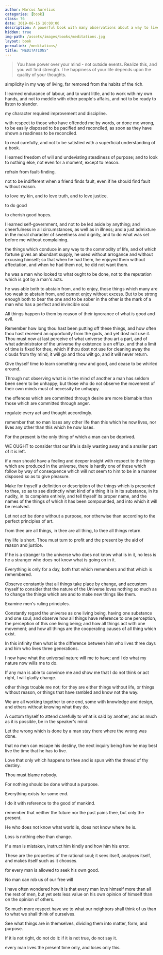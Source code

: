 ```yaml
---
author: Marcus Aurelius
categories: [book]
class: 76
date: 2019-06-16 10:00:00
description: A powerful book with many observations about a way to live as a man by Marcus Aurelius. Like most mindfulness books, it's about focusing on the present time and mastering our thoughts. We should not fear death and should live with the right mindset. If we can do that, we will live happy.
hidden: true
img-path: /assets/images/books/meditations.jpg
layout: book
permalink: /meditations/
title: "MEDITATIONS"
---
```


> You have power over your mind - not outside events. Realize this, and you will find strength. The happiness of your life depends upon the quality of your thoughts.

simplicity in my way of living, far removed from the habits of the rich.

I learned endurance of labour, and to want little, and to work with my own hands, and not to meddle with other people's affairs, and not to be ready to listen to slander.

my character required improvement and discipline.

with respect to those who have offended me by words, or done me wrong, to be easily disposed to be pacified and reconciled, as soon as they have shown a readiness to be reconciled.

to read carefully, and not to be satisfied with a superficial understanding of a book.

I learned freedom of will and undeviating steadiness of purpose; and to look to nothing else, not even for a moment, except to reason.

refrain from fault-finding.

not to be indifferent when a friend finds fault, even if he should find fault without reason.

to love my kin, and to love truth, and to love justice.

to do good

to cherish good hopes.

I learned self-government, and not to be led aside by anything; and cheerfulness in all circumstances, as well as in illness; and a just admixture in the moral character of sweetness and dignity, and to do what was set before me without complaining.

the things which conduce in any way to the commodity of life, and of which fortune gives an abundant supply, he used without arrogance and without excusing himself; so that when he had them, he enjoyed them without affectation, and when he had them not, he did not want them.

he was a man who looked to what ought to be done, not to the reputation which is got by a man's acts.

he was able both to abstain from, and to enjoy, those things which many are too weak to abstain from, and cannot enjoy without excess. But to be strong enough both to bear the one and to be sober in the other is the mark of a man who has a perfect and invincible soul.

All things happen to them by reason of their ignorance of what is good and evil.

Remember how long thou hast been putting off these things, and how often thou hast received an opportunity from the gods, and yet dost not use it. Thou must now at last perceive of what universe thou art a part, and of what administrator of the universe thy existence is an efflux, and that a limit of time is fixed for thee, which if thou dost not use for cleaning away the clouds from thy mind, it will go and thou wilt go, and it will never return.

Give thyself time to learn something new and good, and cease to be whirled around.

Through not observing what is in the mind of another a man has seldom been seem to be unhappy; but those who do not observe the movement of their own minds must of necessity be unhappy.

the offences which are committed through desire are more blamable than those which are committed through anger.

regulate every act and thought accordingly.

remember that no man loses any other life than this which he now lives, nor lives any other than this which he now loses.

For the present is the only thing of which a man can be deprived.

WE OUGHT to consider that our life is daily wasting away and a smaller part of it is left.

if a man should have a feeling and deeper insight with respect to the things which are produced in the universe, there is hardly one of those which follow by way of consequence which will not seem to him to be in a manner disposed so as to give pleasure.

Make for thyself a definition or description of the things which is presented to thee, so as to see distinctly what kind of a thing it is in its substance, in its nudity, in its complete entirely, and tell thyself its proper name, and the names of the things of which it has been compounded, and into which it will be resolved.

Let not act be done without a purpose, nor otherwise than according to the perfect principles of art.

from thee are all things, in thee are all thing, to thee all things return.

thy life is short. Thou must turn to profit and the present by the aid of reason and justice.

If he is a stranger to the universe who does not know what is in it, no less is he a stranger who does not know what is going on in it.

Everything is only for a day, both that which remembers and that which is remembered.

Observe constantly that all things take place by change, and accustom thyself to consider that the nature of the Universe loves nothing so much as to change the things which are and to make new things like them.

Examine men's ruling principles.

Constantly regard the universe as one living being, having one substance and one soul; and observe how all things have reference to one perception, the perception of this one living being; and how all things act with one movement; and how all things are the cooperating causes of all thing which exist.

In this infinity then what is the difference between him who lives three days and him who lives three generations.

I now have what the universal nature will me to have; and I do what my nature now wills me to do.

If any man is able to convince me and show me that I do not think or act right, I will gladly change.

other things trouble me not; for they are either things without life, or things without reason, or things that have rambled and know not the way.

We are all working together to one end, some with knowledge and design, and others without knowing what they do.

A custom thyself to attend carefully to what is said by another, and as much as it is possible, be in the speaker's mind.

Let the wrong which is done by a man stay there where the wrong was done.

that no men can escape his destiny, the next inquiry being how he may best live the time that he has to live.

Love that only which happens to thee and is spun with the thread of thy destiny.

Thou must blame nobody.

For nothing should be done without a purpose.

Everything exists for some end.

I do it with reference to the good of mankind.

remember that neither the future nor the past pains thee, but only the present.

He who does not know what world is, does not know where he is.

Loss is nothing else than change.

If a man is mistaken, instruct him kindly and how him his error.

These are the properties of the rational soul; it sees itself, analyses itself, and makes itself such as it chooses.

for every man is allowed to seek his own good.

No man can rob us of our free will

I have often wondered how it is that every man love himself more than all the rest of men, but yet sets less value on his own opinion of himself than on the opinion of others.

So much more respect have we to what our neighbors shall think of us than to what we shall think of ourselves.

See what things are in themselves, dividing them into matter, form, and purpose.

If it is not right, do not do it: if it is not true, do not say it.

every man lives the present time only, and loses only this.
